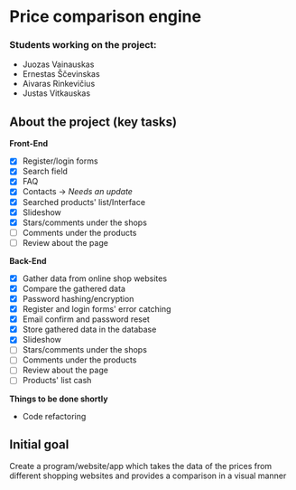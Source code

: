 # Price comparison engine
### Students working on the project: 
- Juozas Vainauskas
- Ernestas Ščevinskas
- Aivaras Rinkevičius
- Justas Vitkauskas
## About the project (key tasks)
**Front-End**
- [x] Register/login forms
- [x] Search field
- [x] FAQ
- [x] Contacts -> *Needs an update*
- [x] Searched products' list/Interface
- [x] Slideshow
- [x] Stars/comments under the shops
- [ ] Comments under the products
- [ ] Review about the page

**Back-End**
- [x] Gather data from online shop websites
- [x] Compare the gathered data
- [x] Password hashing/encryption
- [x] Register and login forms' error catching
- [x] Email confirm and password reset
- [x] Store gathered data in the database
- [x] Slideshow
- [ ] Stars/comments under the shops
- [ ] Comments under the products
- [ ] Review about the page
- [ ] Products' list cash

**Things to be done shortly**
- Code refactoring
## Initial goal
Create a program/website/app which takes the data of the prices from different shopping websites and provides a comparison in a visual manner

